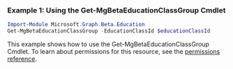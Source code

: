 ### Example 1: Using the Get-MgBetaEducationClassGroup Cmdlet
```powershell
Import-Module Microsoft.Graph.Beta.Education
Get-MgBetaEducationClassGroup -EducationClassId $educationClassId
```
This example shows how to use the Get-MgBetaEducationClassGroup Cmdlet.
To learn about permissions for this resource, see the [permissions reference](/graph/permissions-reference).
